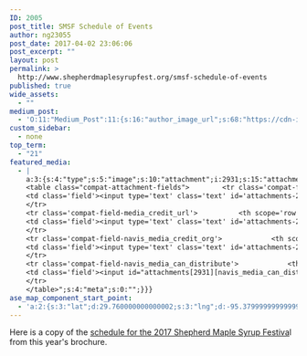```yaml
---
ID: 2005
post_title: SMSF Schedule of Events
author: ng23055
post_date: 2017-04-02 23:06:06
post_excerpt: ""
layout: post
permalink: >
  http://www.shepherdmaplesyrupfest.org/smsf-schedule-of-events
published: true
wide_assets:
  - ""
medium_post:
  - 'O:11:"Medium_Post":11:{s:16:"author_image_url";s:68:"https://cdn-images-1.medium.com/fit/c/200/200/0*QRq0o9m-h4b723Zq.jpg";s:10:"author_url";s:28:"https://medium.com/@smsfmich";s:11:"byline_name";N;s:12:"byline_email";N;s:10:"cross_link";s:3:"yes";s:2:"id";s:12:"9d6ecac1329c";s:21:"follower_notification";s:3:"yes";s:7:"license";s:19:"all-rights-reserved";s:14:"publication_id";s:12:"881fb60cdbf3";s:6:"status";s:5:"draft";s:3:"url";s:41:"https://medium.com/@smsfmich/9d6ecac1329c";}'
custom_sidebar:
  - none
top_term:
  - "21"
featured_media:
  - |
    a:3:{s:4:"type";s:5:"image";s:10:"attachment";i:2931;s:15:"attachment_data";a:33:{s:2:"id";i:2931;s:5:"title";s:13:"SMSF_Schedule";s:8:"filename";s:17:"SMSF_Schedule.jpg";s:3:"url";s:82:"http://www.shepherdmaplesyrupfest.org/wp-content/uploads/2017/04/SMSF_Schedule.jpg";s:4:"link";s:75:"http://www.shepherdmaplesyrupfest.org/smsf-schedule-of-events/smsf_schedule";s:3:"alt";s:0:"";s:6:"author";s:1:"1";s:11:"description";s:0:"";s:7:"caption";s:0:"";s:4:"name";s:13:"smsf_schedule";s:6:"status";s:7:"inherit";s:10:"uploadedTo";i:2005;s:4:"date";i:1493035216000;s:8:"modified";i:1493035216000;s:9:"menuOrder";i:0;s:4:"mime";s:10:"image/jpeg";s:4:"type";s:5:"image";s:7:"subtype";s:4:"jpeg";s:4:"icon";s:74:"http://www.shepherdmaplesyrupfest.org/wp-includes/images/media/default.png";s:13:"dateFormatted";s:14:"April 24, 2017";s:6:"nonces";a:3:{s:6:"update";s:10:"d84df97c3b";s:6:"delete";s:10:"7c2a0f8beb";s:4:"edit";s:10:"da11e7e088";}s:8:"editLink";s:77:"http://www.shepherdmaplesyrupfest.org/wp-admin/post.php?post=2931&action=edit";s:4:"meta";b:0;s:10:"authorName";s:7:"ng23055";s:14:"uploadedToLink";s:77:"http://www.shepherdmaplesyrupfest.org/wp-admin/post.php?post=2005&action=edit";s:15:"uploadedToTitle";s:23:"SMSF Schedule of Events";s:15:"filesizeInBytes";i:213284;s:21:"filesizeHumanReadable";s:6:"208 KB";s:6:"height";i:917;s:5:"width";i:1408;s:11:"orientation";s:9:"landscape";s:5:"sizes";a:4:{s:9:"thumbnail";a:4:{s:6:"height";i:140;s:5:"width";i:140;s:3:"url";s:90:"http://www.shepherdmaplesyrupfest.org/wp-content/uploads/2017/04/SMSF_Schedule-140x140.jpg";s:11:"orientation";s:9:"landscape";}s:6:"medium";a:4:{s:6:"height";i:219;s:5:"width";i:336;s:3:"url";s:90:"http://www.shepherdmaplesyrupfest.org/wp-content/uploads/2017/04/SMSF_Schedule-336x219.jpg";s:11:"orientation";s:9:"landscape";}s:5:"large";a:4:{s:6:"height";i:502;s:5:"width";i:771;s:3:"url";s:90:"http://www.shepherdmaplesyrupfest.org/wp-content/uploads/2017/04/SMSF_Schedule-771x502.jpg";s:11:"orientation";s:9:"landscape";}s:4:"full";a:4:{s:3:"url";s:82:"http://www.shepherdmaplesyrupfest.org/wp-content/uploads/2017/04/SMSF_Schedule.jpg";s:6:"height";i:917;s:5:"width";i:1408;s:11:"orientation";s:9:"landscape";}}s:6:"compat";a:2:{s:4:"item";s:1723:"<input type="hidden" name="attachments[2931][menu_order]" value="0" /><p class="media-types media-types-required-info">Required fields are marked <span class="required">*</span></p>
    <table class="compat-attachment-fields">		<tr class='compat-field-media_credit'>			<th scope='row' class='label'><label for='attachments-2931-media_credit'><span class='alignleft'>Credit</span><br class='clear' /></label></th>
    <td class='field'><input type='text' class='text' id='attachments-2931-media_credit' name='attachments[2931][media_credit]' value=''  /></td>
    </tr>
    <tr class='compat-field-media_credit_url'>			<th scope='row' class='label'><label for='attachments-2931-media_credit_url'><span class='alignleft'>Credit URL</span><br class='clear' /></label></th>
    <td class='field'><input type='text' class='text' id='attachments-2931-media_credit_url' name='attachments[2931][media_credit_url]' value=''  /></td>
    </tr>
    <tr class='compat-field-navis_media_credit_org'>			<th scope='row' class='label'><label for='attachments-2931-navis_media_credit_org'><span class='alignleft'>Organization</span><br class='clear' /></label></th>
    <td class='field'><input type='text' class='text' id='attachments-2931-navis_media_credit_org' name='attachments[2931][navis_media_credit_org]' value=''  /></td>
    </tr>
    <tr class='compat-field-navis_media_can_distribute'>			<th scope='row' class='label'><label for='attachments-2931-navis_media_can_distribute'><span class='alignleft'>Can<br />distribute?</span><br class='clear' /></label></th>
    <td class='field'><input id="attachments[2931][navis_media_can_distribute]" name="attachments[2931][navis_media_can_distribute]" type="checkbox" value="1"  /></td>
    </tr>
    </table>";s:4:"meta";s:0:"";}}}
ase_map_component_start_point:
  - 'a:2:{s:3:"lat";d:29.760000000000002;s:3:"lng";d:-95.379999999999995;}'
---
```

Here is a copy of the <a href="https://drive.google.com/file/d/0B490-AjaRizwZDN0c2dkWXB3bTQ/view?usp=sharing">schedule for the 2017 Shepherd Maple Syrup Festiva</a>l from this year's brochure.